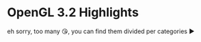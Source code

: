 # OpenGL 3.2 Highlights

eh sorry, too many  :kissing_heart:, you can find them divided per categories  :arrow_forward:
